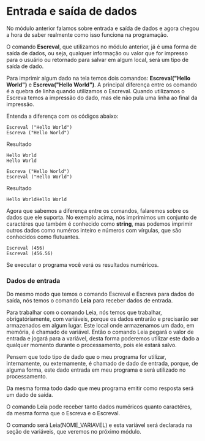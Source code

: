 # Entrada e saída de dados

No módulo anterior falamos sobre entrada e saída de dados e agora chegou a hora de saber realmente como isso funciona na programação.

O comando **Escreval**, que utilizamos no módulo anterior, já é uma forma de saída de dados, ou seja, qualquer informação ou valor que for impresso para o usuário ou retornado para salvar em algum local, será um tipo de saída de dado.

Para imprimir algum dado na tela temos dois comandos: **Escreval("Hello World")** e **Escreva("Hello World")**. A principal diferença entre os comando é a quebra de linha quando utilizamos o Escreval. Quando utilizamos o Escreva temos a impressão do dado, mas ele não pula uma linha ao final da impressão.

Entenda a diferença com os códigos abaixo:

```
Escreval ("Hello World")
Escreva ("Hello World")
```

Resultado

```
Hello World
Hello World
```

```
Escreva ("Hello World")
Escreval ("Hello World")
```

Resultado

```
Hello WorldHello World
```

Agora que sabemos a diferença entre os comandos, falaremos sobre os dados que ele suporta. No exemplo acima, nós imprimimos um conjunto de caractéres que também é conhecido como **string**, mas podemos imprimir outros dados como numéros inteiro e números com vírgulas, que são conhecidos como flutuantes.

```
Escreval (456)
Escreval (456.56)
```

Se executar o programa você verá os resultados numéricos.

### Dados de entrada

Do mesmo modo que temos o comando Escreval e Escreva para dados de saída, nós temos o comando **Leia** para receber dados de entrada.

Para trabalhar com o comando Leia, nós temos que trabalhar, obrigatóriamente, com variáveis, porque os dados entrarão e precisarão ser armazenados em algum lugar. Este local onde armazenamos um dado, em memória, é chamado de variável. Então o comando Leia pegará o valor de entrada e jogará para a variável, desta forma poderemos utilizar este dado a qualquer momento durante o processamento, pois ele estará salvo.

Pensem que todo tipo de dado que o meu programa for utilizar, internamente, ou externamente, é chamado de dado de entrada, porque, de alguma forma, este dado entrada em meu programa e será utilizado no processamento.

Da mesma forma todo dado que meu programa emitir como resposta será um dado de saída.

O comando Leia pode receber tanto dados numéricos quanto caractéres, da mesma forma que o Escreva e o Escreval.

O comando será Leia(NOME_VARIAVEL) e esta variável será declarada na seção de variáveis, que veremos no próximo módulo.

